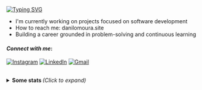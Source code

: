 [![Typing SVG](https://readme-typing-svg.demolab.com?font=Fira+Code&pause=500&color=FFFFFF&size=30&lines=Hi!+I'm+Danilo+Santos+:D)](https://git.io/typing-svg)

- I'm currently working on projects focused on software development
- How to reach me: danilomoura.site
- Building a career grounded in problem-solving and continuous learning


#### <i>Connect with me</i>: 
[![Instagram](https://img.shields.io/badge/Instagram-%23000000.svg?style=for-the-badge&logo=instagram&logoColor=black&colorA=%23F9F6EE&colorB=%23FFFFFF)](https://instagram.com/danilosmoura_) 
[![LinkedIn](https://img.shields.io/badge/LinkedIn-%23000000.svg?style=for-the-badge&logo=linkedin&logoColor=black&colorA=%23F9F6EE&colorB=%23FFFFFF)](https://www.linkedin.com/in/danilo-santos-79008625b/) 
[![Gmail](https://img.shields.io/badge/Gmail-%23000000.svg?style=for-the-badge&logo=gmail&logoColor=black&colorA=%23F9F6EE&colorB=%23FFFFFF)](mailto:mouradanilo061@gmail.com)

<br>
<details>
  <summary> <b> Some stats </b> <i>(Click to expand)</i> </summary>

  <br>
  
  ![3D Snake](./profile-3d-contrib/profile-night-rainbow.svg)


</details>
